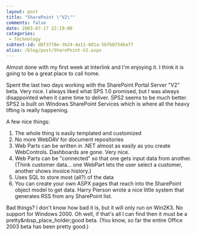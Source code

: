 ```yaml
---
layout: post
title: "SharePoint \"V2\""
comments: false
date: 2003-07-17 22:19:00
categories:
 - Technology
subtext-id: d8f3778e-3b24-4a11-8d1a-5bfb0754ba7f
alias: /blog/post/SharePoint-V2.aspx
---
```



Almost done with my first week at Interlink and I'm enjoying it. I think it is going to be a great place to call home.

Spent the last two days working with the SharePoint Portal Server "V2" beta. Very nice. I always liked what SPS 1.0 promised, but I was always disappointed when it came time to deliver. SPS2 seems to be much better. SPS2 is built on Windows SharePoint Services which is where all the heavy lifting is really happening.

A few nice things:

  1. The whole thing is easily templated and customized
  2. No more WebDAV for document repositories
  3. Web Parts can be written in .NET almost as easily as you create WebControls. Dashboards are gone. Very nice.
  4. Web Parts can be "connected" so that one gets input data from another. (Think customer data... one WebPart lets the user select a customer, another shows invoice history.)
  5. Uses SQL to store most (all?) of the data
  6. You can create your own ASPX pages that reach into the SharePoint object model to get data. Harry Pierson wrote a nice little system that generates RSS from any SharePoint list.

Bad things? I don't know how bad it is, but it will only run on Win2K3. No support for Windows 2000. Oh well, if that's all I can find then it must be a pretty&nbsp_place_holder;good beta. (You know, so far the entire Office 2003 beta has been pretty good.)
